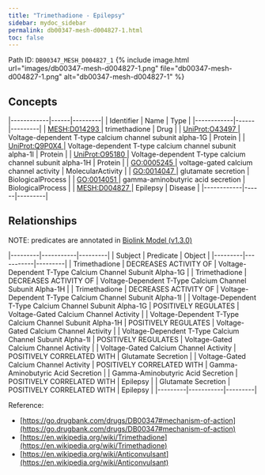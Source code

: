 ```yaml
---
title: "Trimethadione - Epilepsy"
sidebar: mydoc_sidebar
permalink: db00347-mesh-d004827-1.html
toc: false 
---
```



Path ID: `DB00347_MESH_D004827_1`
{% include image.html url="images/db00347-mesh-d004827-1.png" file="db00347-mesh-d004827-1.png" alt="db00347-mesh-d004827-1" %}

## Concepts

|------------|------|---------|
| Identifier | Name | Type    |
|------------|------|---------|
| <a href="https://identifiers.org/MESH:D014293">MESH:D014293 </a> | trimethadione | Drug |
| <a href="https://identifiers.org/UniProt:O43497">UniProt:O43497 </a> | Voltage-dependent T-type calcium channel subunit alpha-1G | Protein |
| <a href="https://identifiers.org/UniProt:Q9P0X4">UniProt:Q9P0X4 </a> | Voltage-dependent T-type calcium channel subunit alpha-1I | Protein |
| <a href="https://identifiers.org/UniProt:O95180">UniProt:O95180 </a> | Voltage-dependent T-type calcium channel subunit alpha-1H | Protein |
| <a href="https://identifiers.org/GO:0005245">GO:0005245 </a> | voltage-gated calcium channel activity | MolecularActivity |
| <a href="https://identifiers.org/GO:0014047">GO:0014047 </a> | glutamate secretion | BiologicalProcess |
| <a href="https://identifiers.org/GO:0014051">GO:0014051 </a> | gamma-aminobutyric acid secretion | BiologicalProcess |
| <a href="https://identifiers.org/MESH:D004827">MESH:D004827 </a> | Epilepsy | Disease |
|------------|------|---------|

## Relationships


NOTE: predicates are annotated in <a href="https://github.com/biolink/biolink-model/releases/tag/v1.3.0">Biolink Model (v1.3.0)</a>

|---------|-----------|---------|
| Subject | Predicate | Object  |
|---------|-----------|---------|
| Trimethadione | DECREASES ACTIVITY OF | Voltage-Dependent T-Type Calcium Channel Subunit Alpha-1G |
| Trimethadione | DECREASES ACTIVITY OF | Voltage-Dependent T-Type Calcium Channel Subunit Alpha-1H |
| Trimethadione | DECREASES ACTIVITY OF | Voltage-Dependent T-Type Calcium Channel Subunit Alpha-1I |
| Voltage-Dependent T-Type Calcium Channel Subunit Alpha-1G | POSITIVELY REGULATES | Voltage-Gated Calcium Channel Activity |
| Voltage-Dependent T-Type Calcium Channel Subunit Alpha-1H | POSITIVELY REGULATES | Voltage-Gated Calcium Channel Activity |
| Voltage-Dependent T-Type Calcium Channel Subunit Alpha-1I | POSITIVELY REGULATES | Voltage-Gated Calcium Channel Activity |
| Voltage-Gated Calcium Channel Activity | POSITIVELY CORRELATED WITH | Glutamate Secretion |
| Voltage-Gated Calcium Channel Activity | POSITIVELY CORRELATED WITH | Gamma-Aminobutyric Acid Secretion |
| Gamma-Aminobutyric Acid Secretion | POSITIVELY CORRELATED WITH | Epilepsy |
| Glutamate Secretion | POSITIVELY CORRELATED WITH | Epilepsy |
|---------|-----------|---------|

Reference: 
  - [https://go.drugbank.com/drugs/DB00347#mechanism-of-action](https://go.drugbank.com/drugs/DB00347#mechanism-of-action)
  - [https://en.wikipedia.org/wiki/Trimethadione](https://en.wikipedia.org/wiki/Trimethadione)
  - [https://en.wikipedia.org/wiki/Anticonvulsant](https://en.wikipedia.org/wiki/Anticonvulsant)
